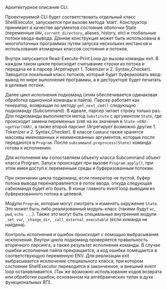 Архитектурное описание CLI.

Проектируемой CLI будет соответствовать отдельный класс ShellExecutor, запускается при вызове метода 'start'. 
Конструктор принимает в качестве аргументов состояние оболочки State (переменные `ENV`, `current_directory`, aliases, history, etc) и глобальные потоки ввода-вывода.
Данная конструкция может быть использована в многопоточных программах путем запуска нескольких инстансов и использования атомарных классов состояния и потоков.

Внутри запускается Read-Execute-Print Loop до вызова команды exit.
В каждом таком цикле происходит считывание строки из потока и передача ее в парсер (Агрегирует 1. Tokenizer и 2. Syntax_Checker).
Заводится локальный класс потоков, который будет буферизовать ввод-вывод по мере выполнения программы, а в деструкторе будет печатать в целевые потоки.

Далее цикл исполнения подкоманд (этим обеспечивается одинаковая обработка одиночной команды и пайпа).
Парсер работает как генератор, возвращая по методу `get_next_cmd()` следующую подкоманду (Subcommand). В идеале, парсер читает строку только раз.
Для подкоманды выполняется метод `Substitute` с аргументом `State`, где происходит замена переменных `$VAR` на их значения в `State->ENV->getVar(VAR)`, а также второй парсинг (Агрегирует возможно другие 1. Tokenizer и 2. Syntax_Checker).
В классе `Command` также хранятся массивы именованных и неименованных аргументов, которые после передаются в `Program`.
После `subcommand.preprocess(State)` команда готова к исполнению.

Для исполнения мы сопоставляем объекту класса Subcommand объект класса Program.
Запуск происходит при вызове `Program.apply()`, при этом имея доступ к переменным среды и буферизованным потокам.

При окончании цикла подкоманд, если генератор не пустой, буфер потока вывода перенаправляется в поток ввода, откуда следующая сабкоманда будет его брать.
В конце главного event loop выводим из буферизованного потока в целевой.

Модули `Program`, которые могут смотреть и изменять окружение `State`.
Это может быть либо реализованный модуль-класс (такими будут `wc`, `pwd`, `echo ...`).
Также это могут быть специальные внутренние модули `_set_var`, `_change_dir`, `_call_external_executable` (если команда не найдена).

Контроль исполнения и ошибок происходит с помощью выбрасывания исключений. Внутри цикла подкоманд проверяется правильность вторичного парсинга, а также результат исполнения команды.
В случае ошибки исполнение пайпа прекращается, а код ошибки помещается в соответствующую переменную ENV.
Для реализации exit выбрасывается исключение специального класса, при котором состояние ShellExecutor переводится в законченное, и внешний event loop останавливается.
(Так же возможно использование кодов возврата или обработки ошибок, основанном на алгебраических типах в духе функциональных ЯП).









